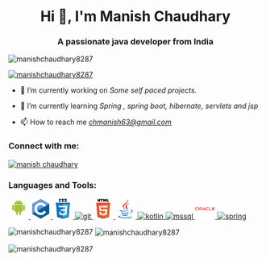 <h1 align="center">Hi 👋, I'm Manish Chaudhary</h1>
<h3 align="center">A passionate java developer from India</h3>

<p align="left"> <img src="https://komarev.com/ghpvc/?username=manishchaudhary8287&label=Profile%20views&color=0e75b6&style=flat" alt="manishchaudhary8287" /> </p>

<p align="left"> <a href="https://github.com/ryo-ma/github-profile-trophy"><img src="https://github-profile-trophy.vercel.app/?username=manishchaudhary8287" alt="manishchaudhary8287" /></a> </p>

- 🔭 I’m currently working on *Some self paced projects.*

- 🌱 I’m currently learning *Spring , spring boot, hibernate, servlets and jsp*

- 📫 How to reach me *chmanish63@gmail.com*

<h3 align="left">Connect with me:</h3>
<p align="left">
<a href="www.linkedin.com/in/manish-chaudhary-046b52177" target="blank"><img align="center" src="https://raw.githubusercontent.com/rahuldkjain/github-profile-readme-generator/master/src/images/icons/Social/linked-in-alt.svg" alt="manish chaudhary" height="30" width="40" /></a>
</p>

<h3 align="left">Languages and Tools:</h3>
<p align="left"> <a href="https://developer.android.com" target="_blank" rel="noreferrer"> <img src="https://raw.githubusercontent.com/devicons/devicon/master/icons/android/android-original-wordmark.svg" alt="android" width="40" height="40"/> </a> <a href="https://www.cprogramming.com/" target="_blank" rel="noreferrer"> <img src="https://raw.githubusercontent.com/devicons/devicon/master/icons/c/c-original.svg" alt="c" width="40" height="40"/> </a> <a href="https://www.w3schools.com/css/" target="_blank" rel="noreferrer"> <img src="https://raw.githubusercontent.com/devicons/devicon/master/icons/css3/css3-original-wordmark.svg" alt="css3" width="40" height="40"/> </a> <a href="https://git-scm.com/" target="_blank" rel="noreferrer"> <img src="https://www.vectorlogo.zone/logos/git-scm/git-scm-icon.svg" alt="git" width="40" height="40"/> </a> <a href="https://www.w3.org/html/" target="_blank" rel="noreferrer"> <img src="https://raw.githubusercontent.com/devicons/devicon/master/icons/html5/html5-original-wordmark.svg" alt="html5" width="40" height="40"/> </a> <a href="https://www.java.com" target="_blank" rel="noreferrer"> <img src="https://raw.githubusercontent.com/devicons/devicon/master/icons/java/java-original.svg" alt="java" width="40" height="40"/> </a> <a href="https://kotlinlang.org" target="_blank" rel="noreferrer"> <img src="https://www.vectorlogo.zone/logos/kotlinlang/kotlinlang-icon.svg" alt="kotlin" width="40" height="40"/> </a> <a href="https://www.microsoft.com/en-us/sql-server" target="_blank" rel="noreferrer"> <img src="https://www.svgrepo.com/show/303229/microsoft-sql-server-logo.svg" alt="mssql" width="40" height="40"/> </a> <a href="https://www.oracle.com/" target="_blank" rel="noreferrer"> <img src="https://raw.githubusercontent.com/devicons/devicon/master/icons/oracle/oracle-original.svg" alt="oracle" width="40" height="40"/> </a> <a href="https://spring.io/" target="_blank" rel="noreferrer"> <img src="https://www.vectorlogo.zone/logos/springio/springio-icon.svg" alt="spring" width="40" height="40"/> </a> </p>

<p><img align="left" src="https://github-readme-stats.vercel.app/api/top-langs?username=manishchaudhary8287&show_icons=true&locale=en&layout=compact" alt="manishchaudhary8287" /></p>

<p>&nbsp;<img align="center" src="https://github-readme-stats.vercel.app/api?username=manishchaudhary8287&show_icons=true&locale=en" alt="manishchaudhary8287" /></p>

<p><img align="center" src="https://github-readme-streak-stats.herokuapp.com/?user=manishchaudhary8287&" alt="manishchaudhary8287" /></p>
